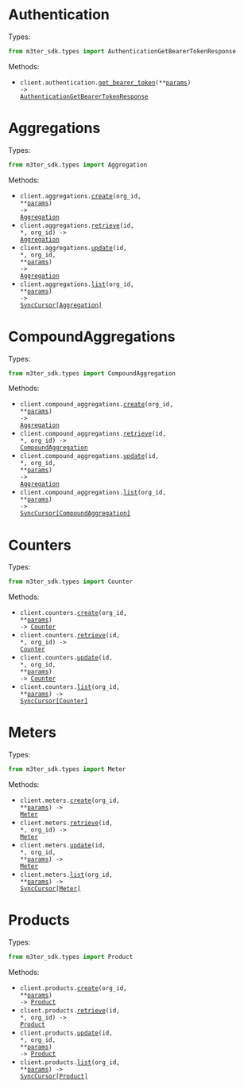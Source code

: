 # Authentication

Types:

```python
from m3ter_sdk.types import AuthenticationGetBearerTokenResponse
```

Methods:

- <code title="post /oauth/token">client.authentication.<a href="./src/m3ter_sdk/resources/authentication.py">get_bearer_token</a>(\*\*<a href="src/m3ter_sdk/types/authentication_get_bearer_token_params.py">params</a>) -> <a href="./src/m3ter_sdk/types/authentication_get_bearer_token_response.py">AuthenticationGetBearerTokenResponse</a></code>

# Aggregations

Types:

```python
from m3ter_sdk.types import Aggregation
```

Methods:

- <code title="post /organizations/{orgId}/aggregations">client.aggregations.<a href="./src/m3ter_sdk/resources/aggregations.py">create</a>(org_id, \*\*<a href="src/m3ter_sdk/types/aggregation_create_params.py">params</a>) -> <a href="./src/m3ter_sdk/types/aggregation.py">Aggregation</a></code>
- <code title="get /organizations/{orgId}/aggregations/{id}">client.aggregations.<a href="./src/m3ter_sdk/resources/aggregations.py">retrieve</a>(id, \*, org_id) -> <a href="./src/m3ter_sdk/types/aggregation.py">Aggregation</a></code>
- <code title="put /organizations/{orgId}/aggregations/{id}">client.aggregations.<a href="./src/m3ter_sdk/resources/aggregations.py">update</a>(id, \*, org_id, \*\*<a href="src/m3ter_sdk/types/aggregation_update_params.py">params</a>) -> <a href="./src/m3ter_sdk/types/aggregation.py">Aggregation</a></code>
- <code title="get /organizations/{orgId}/aggregations">client.aggregations.<a href="./src/m3ter_sdk/resources/aggregations.py">list</a>(org_id, \*\*<a href="src/m3ter_sdk/types/aggregation_list_params.py">params</a>) -> <a href="./src/m3ter_sdk/types/aggregation.py">SyncCursor[Aggregation]</a></code>

# CompoundAggregations

Types:

```python
from m3ter_sdk.types import CompoundAggregation
```

Methods:

- <code title="post /organizations/{orgId}/compoundaggregations">client.compound_aggregations.<a href="./src/m3ter_sdk/resources/compound_aggregations.py">create</a>(org_id, \*\*<a href="src/m3ter_sdk/types/compound_aggregation_create_params.py">params</a>) -> <a href="./src/m3ter_sdk/types/aggregation.py">Aggregation</a></code>
- <code title="get /organizations/{orgId}/compoundaggregations/{id}">client.compound_aggregations.<a href="./src/m3ter_sdk/resources/compound_aggregations.py">retrieve</a>(id, \*, org_id) -> <a href="./src/m3ter_sdk/types/compound_aggregation.py">CompoundAggregation</a></code>
- <code title="put /organizations/{orgId}/compoundaggregations/{id}">client.compound_aggregations.<a href="./src/m3ter_sdk/resources/compound_aggregations.py">update</a>(id, \*, org_id, \*\*<a href="src/m3ter_sdk/types/compound_aggregation_update_params.py">params</a>) -> <a href="./src/m3ter_sdk/types/aggregation.py">Aggregation</a></code>
- <code title="get /organizations/{orgId}/compoundaggregations">client.compound_aggregations.<a href="./src/m3ter_sdk/resources/compound_aggregations.py">list</a>(org_id, \*\*<a href="src/m3ter_sdk/types/compound_aggregation_list_params.py">params</a>) -> <a href="./src/m3ter_sdk/types/compound_aggregation.py">SyncCursor[CompoundAggregation]</a></code>

# Counters

Types:

```python
from m3ter_sdk.types import Counter
```

Methods:

- <code title="post /organizations/{orgId}/counters">client.counters.<a href="./src/m3ter_sdk/resources/counters.py">create</a>(org_id, \*\*<a href="src/m3ter_sdk/types/counter_create_params.py">params</a>) -> <a href="./src/m3ter_sdk/types/counter.py">Counter</a></code>
- <code title="get /organizations/{orgId}/counters/{id}">client.counters.<a href="./src/m3ter_sdk/resources/counters.py">retrieve</a>(id, \*, org_id) -> <a href="./src/m3ter_sdk/types/counter.py">Counter</a></code>
- <code title="put /organizations/{orgId}/counters/{id}">client.counters.<a href="./src/m3ter_sdk/resources/counters.py">update</a>(id, \*, org_id, \*\*<a href="src/m3ter_sdk/types/counter_update_params.py">params</a>) -> <a href="./src/m3ter_sdk/types/counter.py">Counter</a></code>
- <code title="get /organizations/{orgId}/counters">client.counters.<a href="./src/m3ter_sdk/resources/counters.py">list</a>(org_id, \*\*<a href="src/m3ter_sdk/types/counter_list_params.py">params</a>) -> <a href="./src/m3ter_sdk/types/counter.py">SyncCursor[Counter]</a></code>

# Meters

Types:

```python
from m3ter_sdk.types import Meter
```

Methods:

- <code title="post /organizations/{orgId}/meters">client.meters.<a href="./src/m3ter_sdk/resources/meters.py">create</a>(org_id, \*\*<a href="src/m3ter_sdk/types/meter_create_params.py">params</a>) -> <a href="./src/m3ter_sdk/types/meter.py">Meter</a></code>
- <code title="get /organizations/{orgId}/meters/{id}">client.meters.<a href="./src/m3ter_sdk/resources/meters.py">retrieve</a>(id, \*, org_id) -> <a href="./src/m3ter_sdk/types/meter.py">Meter</a></code>
- <code title="put /organizations/{orgId}/meters/{id}">client.meters.<a href="./src/m3ter_sdk/resources/meters.py">update</a>(id, \*, org_id, \*\*<a href="src/m3ter_sdk/types/meter_update_params.py">params</a>) -> <a href="./src/m3ter_sdk/types/meter.py">Meter</a></code>
- <code title="get /organizations/{orgId}/meters">client.meters.<a href="./src/m3ter_sdk/resources/meters.py">list</a>(org_id, \*\*<a href="src/m3ter_sdk/types/meter_list_params.py">params</a>) -> <a href="./src/m3ter_sdk/types/meter.py">SyncCursor[Meter]</a></code>

# Products

Types:

```python
from m3ter_sdk.types import Product
```

Methods:

- <code title="post /organizations/{orgId}/products">client.products.<a href="./src/m3ter_sdk/resources/products.py">create</a>(org_id, \*\*<a href="src/m3ter_sdk/types/product_create_params.py">params</a>) -> <a href="./src/m3ter_sdk/types/product.py">Product</a></code>
- <code title="get /organizations/{orgId}/products/{id}">client.products.<a href="./src/m3ter_sdk/resources/products.py">retrieve</a>(id, \*, org_id) -> <a href="./src/m3ter_sdk/types/product.py">Product</a></code>
- <code title="put /organizations/{orgId}/products/{id}">client.products.<a href="./src/m3ter_sdk/resources/products.py">update</a>(id, \*, org_id, \*\*<a href="src/m3ter_sdk/types/product_update_params.py">params</a>) -> <a href="./src/m3ter_sdk/types/product.py">Product</a></code>
- <code title="get /organizations/{orgId}/products">client.products.<a href="./src/m3ter_sdk/resources/products.py">list</a>(org_id, \*\*<a href="src/m3ter_sdk/types/product_list_params.py">params</a>) -> <a href="./src/m3ter_sdk/types/product.py">SyncCursor[Product]</a></code>
